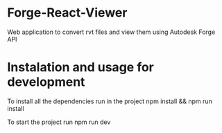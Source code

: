# Forge-React-Viewer
Web application to convert rvt files and view them using Autodesk Forge API


# Instalation and usage for development
To install all the dependencies run in the project npm install && npm run install

To start the project run npm run dev
